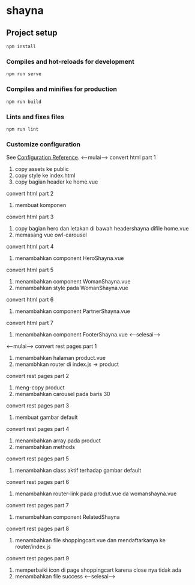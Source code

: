 # shayna

## Project setup
```
npm install
```

### Compiles and hot-reloads for development
```
npm run serve
```

### Compiles and minifies for production
```
npm run build
```

### Lints and fixes files
```
npm run lint
```

### Customize configuration
See [Configuration Reference](https://cli.vuejs.org/config/).
<--mulai-->
convert html part 1
1. copy assets ke public
2. copy style ke index.html 
3. copy bagian header ke home.vue

convert html part 2
1. membuat komponen

convert html part 3
1. copy bagian hero dan letakan di bawah headershayna difile home.vue
2. memasang vue owl-carousel

convert html part 4
1. menambahkan component HeroShayna.vue

convert html part 5
1. menambahkan component WomanShayna.vue
2. menambahkan style pada WomanShayna.vue

convert html part 6
1. menambahkan component PartnerShayna.vue

convert html part 7
1. menambahkan component FooterShayna.vue
<--selesai-->

<--mulai-->
convert rest pages part 1
1. menambahkan halaman product.vue
2. menambhkan router di index.js -> product

convert rest pages part 2
1. meng-copy product
2. menambahkan carousel pada baris 30

convert rest pages part 3
1. membuat gambar default

convert rest pages part 4
1. menambahkan array pada product
2. menambahkan methods

convert rest pages part 5
1. menambahkan class aktif terhadap gambar default

convert rest pages part 6
1. menambahkan router-link pada produt.vue da womanshayna.vue

convert rest pages part 7
1. menambahkan component RelatedShayna

convert rest pages part 8
1. menambahkan file shoppingcart.vue dan mendaftarkanya ke router/index.js

convert rest pages part 9
1. memperbaiki icon di page shoppingcart karena close nya tidak ada
2. menambahkan file success
<--selesai-->

